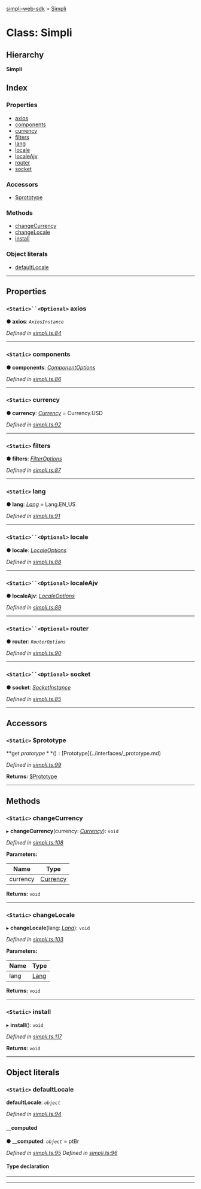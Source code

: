 [simpli-web-sdk](../README.md) > [Simpli](../classes/simpli.md)

# Class: Simpli

## Hierarchy

**Simpli**

## Index

### Properties

* [axios](simpli.md#axios)
* [components](simpli.md#components)
* [currency](simpli.md#currency)
* [filters](simpli.md#filters)
* [lang](simpli.md#lang)
* [locale](simpli.md#locale)
* [localeAjv](simpli.md#localeajv)
* [router](simpli.md#router)
* [socket](simpli.md#socket)

### Accessors

* [$prototype](simpli.md#_prototype)

### Methods

* [changeCurrency](simpli.md#changecurrency)
* [changeLocale](simpli.md#changelocale)
* [install](simpli.md#install)

### Object literals

* [defaultLocale](simpli.md#defaultlocale)

---

## Properties

<a id="axios"></a>

### `<Static>``<Optional>` axios

**● axios**: *`AxiosInstance`*

*Defined in [simpli.ts:84](https://github.com/simplitech/simpli-web-sdk/blob/4ed922b/src/simpli.ts#L84)*

___
<a id="components"></a>

### `<Static>` components

**● components**: *[ComponentOptions](../interfaces/componentoptions.md)*

*Defined in [simpli.ts:86](https://github.com/simplitech/simpli-web-sdk/blob/4ed922b/src/simpli.ts#L86)*

___
<a id="currency"></a>

### `<Static>` currency

**● currency**: *[Currency](../enums/currency.md)* =  Currency.USD

*Defined in [simpli.ts:92](https://github.com/simplitech/simpli-web-sdk/blob/4ed922b/src/simpli.ts#L92)*

___
<a id="filters"></a>

### `<Static>` filters

**● filters**: *[FilterOptions](../interfaces/filteroptions.md)*

*Defined in [simpli.ts:87](https://github.com/simplitech/simpli-web-sdk/blob/4ed922b/src/simpli.ts#L87)*

___
<a id="lang"></a>

### `<Static>` lang

**● lang**: *[Lang](../enums/lang.md)* =  Lang.EN_US

*Defined in [simpli.ts:91](https://github.com/simplitech/simpli-web-sdk/blob/4ed922b/src/simpli.ts#L91)*

___
<a id="locale"></a>

### `<Static>``<Optional>` locale

**● locale**: *[LocaleOptions](../interfaces/localeoptions.md)*

*Defined in [simpli.ts:88](https://github.com/simplitech/simpli-web-sdk/blob/4ed922b/src/simpli.ts#L88)*

___
<a id="localeajv"></a>

### `<Static>``<Optional>` localeAjv

**● localeAjv**: *[LocaleOptions](../interfaces/localeoptions.md)*

*Defined in [simpli.ts:89](https://github.com/simplitech/simpli-web-sdk/blob/4ed922b/src/simpli.ts#L89)*

___
<a id="router"></a>

### `<Static>``<Optional>` router

**● router**: *`RouterOptions`*

*Defined in [simpli.ts:90](https://github.com/simplitech/simpli-web-sdk/blob/4ed922b/src/simpli.ts#L90)*

___
<a id="socket"></a>

### `<Static>``<Optional>` socket

**● socket**: *[SocketInstance](../interfaces/socketinstance.md)*

*Defined in [simpli.ts:85](https://github.com/simplitech/simpli-web-sdk/blob/4ed922b/src/simpli.ts#L85)*

___

## Accessors

<a id="_prototype"></a>

### `<Static>` $prototype

**get $prototype**(): [$Prototype](../interfaces/_prototype.md)

*Defined in [simpli.ts:99](https://github.com/simplitech/simpli-web-sdk/blob/4ed922b/src/simpli.ts#L99)*

**Returns:** [$Prototype](../interfaces/_prototype.md)

___

## Methods

<a id="changecurrency"></a>

### `<Static>` changeCurrency

▸ **changeCurrency**(currency: *[Currency](../enums/currency.md)*): `void`

*Defined in [simpli.ts:108](https://github.com/simplitech/simpli-web-sdk/blob/4ed922b/src/simpli.ts#L108)*

**Parameters:**

| Name | Type |
| ------ | ------ |
| currency | [Currency](../enums/currency.md) |

**Returns:** `void`

___
<a id="changelocale"></a>

### `<Static>` changeLocale

▸ **changeLocale**(lang: *[Lang](../enums/lang.md)*): `void`

*Defined in [simpli.ts:103](https://github.com/simplitech/simpli-web-sdk/blob/4ed922b/src/simpli.ts#L103)*

**Parameters:**

| Name | Type |
| ------ | ------ |
| lang | [Lang](../enums/lang.md) |

**Returns:** `void`

___
<a id="install"></a>

### `<Static>` install

▸ **install**(): `void`

*Defined in [simpli.ts:117](https://github.com/simplitech/simpli-web-sdk/blob/4ed922b/src/simpli.ts#L117)*

**Returns:** `void`

___

## Object literals

<a id="defaultlocale"></a>

### `<Static>` defaultLocale

**defaultLocale**: *`object`*

*Defined in [simpli.ts:94](https://github.com/simplitech/simpli-web-sdk/blob/4ed922b/src/simpli.ts#L94)*

<a id="defaultlocale.__computed"></a>

####  __computed

**● __computed**: *`object`* =  ptBr

*Defined in [simpli.ts:95](https://github.com/simplitech/simpli-web-sdk/blob/4ed922b/src/simpli.ts#L95)*
*Defined in [simpli.ts:96](https://github.com/simplitech/simpli-web-sdk/blob/4ed922b/src/simpli.ts#L96)*

#### Type declaration

___

___

